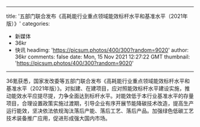 
---
title: '五部门联合发布《高耗能行业重点领域能效标杆水平和基准水平（2021年版）》'
categories: 
 - 新媒体
 - 36kr
 - 快讯
headimg: 'https://picsum.photos/400/300?random=9020'
author: 36kr
comments: false
date: Mon, 15 Nov 2021 12:27:22 GMT
thumbnail: 'https://picsum.photos/400/300?random=9020'
---

<div>   
36氪获悉，国家发改委等五部门联合发布《高耗能行业重点领域能效标杆水平和基准水平（2021年版）》。对拟建、在建项目，应对照能效标杆水平建设实施，推动能效水平应提尽提，力争全面达到标杆水平。对能效低于本行业基准水平的存量项目，合理设置政策实施过渡期，引导企业有序开展节能降碳技术改造，提高生产运行能效，坚决依法依规淘汰落后产能、落后工艺、落后产品。加强绿色低碳工艺技术装备推广应用，促进形成强大国内市场。  
</div>
            